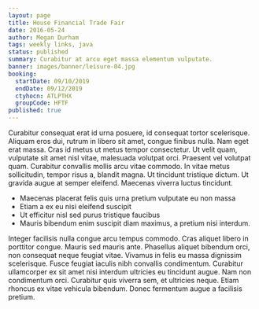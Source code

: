 ```yaml
---
layout: page
title: House Financial Trade Fair
date: 2016-05-24
author: Megan Durham
tags: weekly links, java
status: published
summary: Curabitur at arcu eget massa elementum vulputate.
banner: images/banner/leisure-04.jpg
booking:
  startDate: 09/10/2019
  endDate: 09/12/2019
  ctyhocn: ATLPTHX
  groupCode: HFTF
published: true
---
```

Curabitur consequat erat id urna posuere, id consequat tortor scelerisque. Aliquam eros dui, rutrum in libero sit amet, congue finibus nulla. Nam eget erat massa. Cras id metus ut metus tempor consectetur. Ut velit quam, vulputate sit amet nisl vitae, malesuada volutpat orci. Praesent vel volutpat quam. Curabitur convallis mollis arcu vitae commodo. In vitae metus sollicitudin, tempor risus a, blandit magna. Ut tincidunt tristique dictum. Ut gravida augue at semper eleifend. Maecenas viverra luctus tincidunt.

* Maecenas placerat felis quis urna pretium vulputate eu non massa
* Etiam a ex eu nisi eleifend suscipit
* Ut efficitur nisl sed purus tristique faucibus
* Mauris bibendum enim suscipit diam maximus, a pretium nisi interdum.

Integer facilisis nulla congue arcu tempus commodo. Cras aliquet libero in porttitor congue. Mauris sed mauris ante. Phasellus aliquet bibendum orci, non consequat neque feugiat vitae. Vivamus in felis eu massa dignissim scelerisque. Fusce feugiat iaculis nibh convallis condimentum. Curabitur ullamcorper ex sit amet nisi interdum ultricies eu tincidunt augue. Nam non condimentum orci. Curabitur quis viverra sem, et ultricies neque. Etiam rhoncus ex vitae vehicula bibendum. Donec fermentum augue a facilisis pretium.
